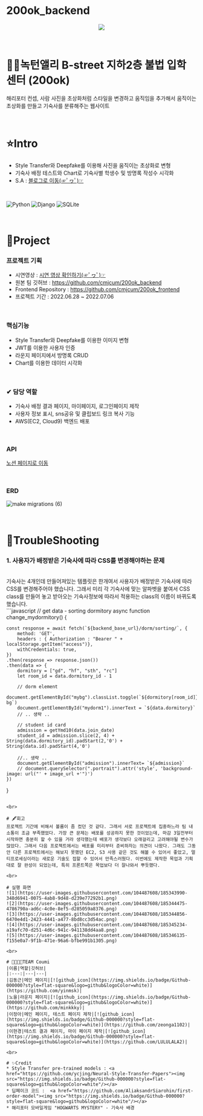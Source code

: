 # 200ok_backend
<p align="center"><img src="https://user-images.githubusercontent.com/104331479/187144287-5f11415c-eff6-4dfa-8ddd-fc704bc4eaa5.png"></p>
<br>

# 🧙‍♂️녹턴앨리 B-street 지하2층 불법 입학 센터 (200ok)
해리포터 컨셉, 사람 사진을 초상화처럼 스타일을 변경하고 움직임을 추가해서 움직이는 초상화를 만들고 기숙사를 분류해주는 웹사이트

<br>

# ⭐Intro
* Style Transfer와 Deepfake를 이용해 사진을 움직이는 초상화로 변형
* 기숙사 배정 테스트와 Chart로 기숙사별 학생수 및 방명록 작성수 시각화
* S.A : [블로그로 이동(☞ﾟヮﾟ)☞](https://cold-charcoal.tistory.com/108)
<br>

![Python](https://img.shields.io/badge/Python-3776AB?style=for-the-badge&logo=python&logoColor=fff) ![Django](https://img.shields.io/badge/Django-092E20?style=for-the-badge&logo=django&logoColor=fff) ![SQLite](https://img.shields.io/badge/SQLite-003B57?style=for-the-badge&logo=python&logoColor=fff) 

<br>

# 📌Project

### 프로젝트 기획

* 시연영상 : [시연 영상 확인하기(☞ﾟヮﾟ)☞](https://cold-charcoal.tistory.com/117)
* 원본 팀 깃허브 : <a href="https://github.com/cmjcum/200ok_backend">https://github.com/cmjcum/200ok_backend</a>
* Frontend Repository : <a href="https://github.com/cmjcum/200ok_backend">https://github.com/cmjcum/200ok_frontend</a>
* 프로젝트 기간 : 2022.06.28 ~ 2022.07.06

<br>

### 핵심기능

* Style Transfer와 Deepfake를 이용한 이미지 변형
* JWT를 이용한 사용자 인증
* 라운지 페이지에서 방명록 CRUD
* Chart를 이용한 데이터 시각화

<br>

### ✔ 담당 역할
* 기숙사 배정 결과 페이지, 마이페이지, 로그인페이지 제작
* 사용자 정보 표시, sns공유 및 클립보드 링크 복사 기능
* AWS(EC2, Cloud9) 백엔드 배포

<br>

### API
<a href="https://typingmylife.notion.site/MakeMigrations-API-53526cc465344be98ab4e786e487414f">노션 페이지로 이동</a>

<br>

### ERD
![make migrations (6)](https://user-images.githubusercontent.com/104487608/185342143-bfb69da1-2719-4df0-bfa0-fd3353a82036.png)

<br>

# 🧨TroubleShooting

### 1. 사용자가 배정받은 기숙사에 따라 CSS를 변경해야하는 문제
<br>
기숙사는 4개인데 만들어져있는 템플릿은 한개여서 사용자가 배정받은 기숙사에 따라 CSS를 변경해주어야 했습니다. 그래서 미리 각 기숙사에 맞는 알파벳을 붙여서 CSS class를 만들어 놓고 받아오는 기숙사정보에 따라서 적용하는 class의 이름이 바뀌도록 했습니다.
<br>
```javascript
// get data - sorting dormitory
async function change_mydormitory() {

    const response = await fetch(`${backend_base_url}/dorm/sorting/`, {
        method: 'GET',
        headers : { Authorization : "Bearer " + localStorage.getItem("access")},
        withCredentials: true,
    })
    .then(response => response.json())
    .then(data => {      
        dormitory = ["gd", "hf", "sth", "rc"]
        let room_id = data.dormitory_id - 1
        
        // dorm element
        document.getElementById("mybg").classList.toggle(`${dormitory[room_id]}-bg`)
        document.getElementById("mydorm1").innerText = `${data.dormitory}`
		// .. 생략 ..

        // student id card
        admission = getYmd10(data.join_date)
        student_id = admission.slice(2, 4) + String(data.dormitory_id).padStart(2,'0') + String(data.id).padStart(4,'0')

		//.. 생략 ..
        document.getElementById("admission").innerText= `${admission}`
        // document.querySelector(".portrait").attr('style', 'background-image: url("' + image_url +'")')
    })
}
```

<br>

# 🖋회고
프로젝트 기간에 비해서 볼륨이 좀 컸던 것 같다. 그래서 서로 프로젝트에 집중하느라 팀 내 소통이 조금 부족했었다. 가장 큰 문제는 배포를 성공하지 못한 것이었는데, 마감 3일전부터 시작하면 충분히 할 수 있을 거라 생각했는데 배포가 생각보다 오래걸리고 고려해야될 변수가 많았다. 그래서 다음 프로젝트에서는 배포를 미리부터 준비하자는 의견이 나왔다. 그래도 그동안 다른 프로젝트에서는 해보지 못했던 EC2, S3 사용 같은 것도 해볼 수 있어서 좋았고, 멀티프로세싱이라는 새로운 기술도 접할 수 있어서 만족스러웠다. 이번에도 제작한 목업과 기획대로 잘 완성이 되었는데, 특히 프론트쪽은 목업보다 더 잘나와서 뿌듯했다.

<br>

# 실행 화면
![1](https://user-images.githubusercontent.com/104487608/185343990-348d6941-0075-4ab8-9d48-d239e77292b1.png)
![2](https://user-images.githubusercontent.com/104487608/185344475-4786790a-ad6c-4c0e-8ef5-d285059a8376.png)
![3](https://user-images.githubusercontent.com/104487608/185344856-6470e4d1-2423-4441-a477-8bd8cc3d54ac.png)
![4](https://user-images.githubusercontent.com/104487608/185345234-a19afc70-d251-4d6c-941c-941138dd4aa8.png)
![5](https://user-images.githubusercontent.com/104487608/185346135-f155e0a7-9f1b-471e-96a6-bfbe991b1305.png)

<br>

# 👨‍👨‍👧‍👧TEAM Coumi
|이름|역할|깃허브|
|:---:|---|---|
|김동근|메인 페이지|[![github_icon](https://img.shields.io/badge/Github-000000?style=flat-square&logo=github&logoColor=white)](https://github.com/yinmsk)|
|노을|라운지 페이지|[![github_icon](https://img.shields.io/badge/Github-000000?style=flat-square&logo=github&logoColor=white)](https://github.com/minkkky)|
|이정아|메인 페이지, 테스트 페이지 제작|[![github_icon](https://img.shields.io/badge/Github-000000?style=flat-square&logo=github&logoColor=white)](https://github.com/zeonga1102)|
|이현경|테스트 결과 페이지, 마이 페이지 제작|[![github_icon](https://img.shields.io/badge/Github-000000?style=flat-square&logo=github&logoColor=white)](https://github.com/LULULALA2)|

<br>

# ✨Credit
* Style Transfer pre-trained models : <a href="https://github.com/ycjing/Neural-Style-Transfer-Papers"><img src="https://img.shields.io/badge/Github-000000?style=flat-square&logo=github&logoColor=white"/></a>
* 딥페이크 코드 :  <a href="https://github.com/AliaksandrSiarohin/first-order-model"><img src="https://img.shields.io/badge/Github-000000?style=flat-square&logo=github&logoColor=white"/></a>
* 해리포터 모바일게임 "HOGWARTS MYSTERY" - 기숙사 배경
